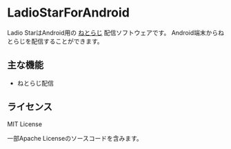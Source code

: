 # LadioStarForAndroid
Ladio StarはAndroid用の [ねとらじ](http://ladio.net/) 配信ソフトウェアです。
Android端末からねとらじを配信することができます。

## 主な機能
* ねとらじ配信

## ライセンス
MIT License

一部Apache Licenseのソースコードを含みます。
